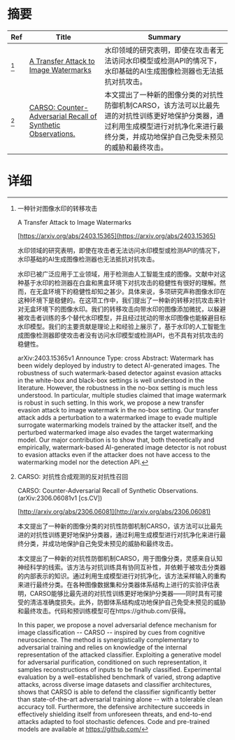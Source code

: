 # 摘要

| Ref | Title | Summary |
| --- | --- | --- |
| [^1] | [A Transfer Attack to Image Watermarks](https://arxiv.org/abs/2403.15365) | 水印领域的研究表明，即使在攻击者无法访问水印模型或检测API的情况下，水印基础的AI生成图像检测器也无法抵抗对抗攻击。 |
| [^2] | [CARSO: Counter-Adversarial Recall of Synthetic Observations.](http://arxiv.org/abs/2306.06081) | 本文提出了一种新的图像分类的对抗性防御机制CARSO，该方法可以比最先进的对抗性训练更好地保护分类器，通过利用生成模型进行对抗净化来进行最终分类，并成功地保护自己免受未预见的威胁和最终攻击。 |

# 详细

[^1]: 一种针对图像水印的转移攻击

    A Transfer Attack to Image Watermarks

    [https://arxiv.org/abs/2403.15365](https://arxiv.org/abs/2403.15365)

    水印领域的研究表明，即使在攻击者无法访问水印模型或检测API的情况下，水印基础的AI生成图像检测器也无法抵抗对抗攻击。

    

    水印已被广泛应用于工业领域，用于检测由人工智能生成的图像。文献中对这种基于水印的检测器在白盒和黑盒环境下对抗攻击的稳健性有很好的理解。然而，在无盒环境下的稳健性却知之甚少。具体来说，多项研究声称图像水印在这种环境下是稳健的。在这项工作中，我们提出了一种新的转移对抗攻击来针对无盒环境下的图像水印。我们的转移攻击向带水印的图像添加微扰，以躲避被攻击者训练的多个替代水印模型，并且经过扰动的带水印图像也能躲避目标水印模型。我们的主要贡献是理论上和经验上展示了，基于水印的人工智能生成图像检测器即使攻击者没有访问水印模型或检测API，也不具有对抗攻击的稳健性。

    arXiv:2403.15365v1 Announce Type: cross  Abstract: Watermark has been widely deployed by industry to detect AI-generated images. The robustness of such watermark-based detector against evasion attacks in the white-box and black-box settings is well understood in the literature. However, the robustness in the no-box setting is much less understood. In particular, multiple studies claimed that image watermark is robust in such setting. In this work, we propose a new transfer evasion attack to image watermark in the no-box setting. Our transfer attack adds a perturbation to a watermarked image to evade multiple surrogate watermarking models trained by the attacker itself, and the perturbed watermarked image also evades the target watermarking model. Our major contribution is to show that, both theoretically and empirically, watermark-based AI-generated image detector is not robust to evasion attacks even if the attacker does not have access to the watermarking model nor the detection API.
    
[^2]: CARSO: 对抗性合成观测的反对抗性召回

    CARSO: Counter-Adversarial Recall of Synthetic Observations. (arXiv:2306.06081v1 [cs.CV])

    [http://arxiv.org/abs/2306.06081](http://arxiv.org/abs/2306.06081)

    本文提出了一种新的图像分类的对抗性防御机制CARSO，该方法可以比最先进的对抗性训练更好地保护分类器，通过利用生成模型进行对抗净化来进行最终分类，并成功地保护自己免受未预见的威胁和最终攻击。

    

    本文提出了一种新的对抗性防御机制CARSO，用于图像分类，灵感来自认知神经科学的线索。该方法与对抗训练具有协同互补性，并依赖于被攻击分类器的内部表示的知识。通过利用生成模型进行对抗净化，该方法采样输入的重构来进行最终分类。在各种图像数据集和分类器体系结构上进行的实验评估表明，CARSO能够比最先进的对抗性训练更好地保护分类器——同时具有可接受的清洁准确度损失。此外，防御体系结构成功地保护自己免受未预见的威胁和最终攻击。代码和预训练模型可在https://github.com/获得。

    In this paper, we propose a novel adversarial defence mechanism for image classification -- CARSO -- inspired by cues from cognitive neuroscience. The method is synergistically complementary to adversarial training and relies on knowledge of the internal representation of the attacked classifier. Exploiting a generative model for adversarial purification, conditioned on such representation, it samples reconstructions of inputs to be finally classified. Experimental evaluation by a well-established benchmark of varied, strong adaptive attacks, across diverse image datasets and classifier architectures, shows that CARSO is able to defend the classifier significantly better than state-of-the-art adversarial training alone -- with a tolerable clean accuracy toll. Furthermore, the defensive architecture succeeds in effectively shielding itself from unforeseen threats, and end-to-end attacks adapted to fool stochastic defences. Code and pre-trained models are available at https://github.com/
    

